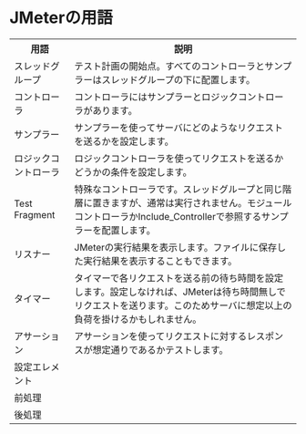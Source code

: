 # JMeterの用語

<table>
  <tr>
    <th>用語</th><th>説明</th>
  </tr>
  <tr>
    <td>スレッドグループ</td><td>テスト計画の開始点。すべてのコントローラとサンプラーはスレッドグループの下に配置します。</td>
  </tr>
  <tr>
    <td>コントローラ</td><td>コントローラにはサンプラーとロジックコントローラがあります。</td>
  </tr>
  <tr>
    <td>サンプラー</td><td>サンプラーを使ってサーバにどのようなリクエストを送るかを設定します。</td>
  </tr>
  <tr>
    <td>ロジックコントローラ</td><td>ロジックコントローラを使ってリクエストを送るかどうかの条件を設定します。</td>
  </tr>
  <tr>
    <td>Test Fragment</td><td>特殊なコントローラです。スレッドグループと同じ階層に置きますが、通常は実行されません。モジュールコントローラかInclude_Controllerで参照するサンプラーを配置します。</td>
  </tr>
  <tr>
    <td>リスナー</td><td>JMeterの実行結果を表示します。ファイルに保存した実行結果を表示することもできます。</td>
  </tr>
  <tr>
    <td>タイマー</td><td>タイマーで各リクエストを送る前の待ち時間を設定します。設定しなければ、JMeterは待ち時間無しでリクエストを送ります。このためサーバに想定以上の負荷を掛けるかもしれません。</td>
  </tr>
  <tr>
    <td>アサーション</td><td>アサーションを使ってリクエストに対するレスポンスが想定通りであるかテストします。</td>
  </tr>
  <tr>
    <td>設定エレメント</td><td></td>
  </tr>
  <tr>
    <td>前処理</td><td></td>
  </tr>
  <tr>
    <td>後処理</td><td></td>
  </tr>
</table>